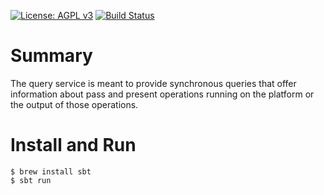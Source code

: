 [![License: AGPL v3](https://img.shields.io/badge/License-AGPL%20v3-blue.svg)](https://www.gnu.org/licenses/agpl-3.0)
[![Build Status](https://travis-ci.org/Xalgorithms/service-il-query.svg?branch=master)](https://travis-ci.org/Xalgorithms/service-il-query)

# Summary

The query service is meant to provide synchronous queries that offer
information about pass and present operations running on the platform
or the output of those operations.

# Install and Run
```
$ brew install sbt
$ sbt run
```
